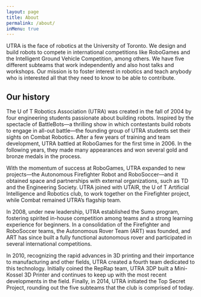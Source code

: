 ```yaml
---
layout: page
title: About
permalink: /about/
inMenu: true
---
```


UTRA is the face of robotics at the University of Toronto. We design and build robots to compete
in international competitions like RoboGames and the Intelligent Ground Vehicle Competition, among others. We
have five different subteams that work independently and also host talks and workshops.
Our mission is to foster interest in robotics and teach anybody who is interested all that they need to know
to be able to contribute.

## Our history
The U of T Robotics Association (UTRA) was created in the fall of 2004 by four engineering students passionate about building robots. Inspired by the spectacle of BattleBots—a thrilling show in which contestants build robots to engage in all-out battle—the founding group of UTRA students set their sights on Combat Robotics. After a few years of training and team development, UTRA battled at RoboGames for the first time in 2006. In the following years, they made many appearances and won several gold and bronze medals in the process.

With the momentum of success at RoboGames, UTRA expanded to new projects—the Autonomous Firefighter Robot and RoboSoccer—and it obtained space and partnerships with external organizations, such as TD and the Engineering Society. UTRA joined with UTAIR, the U of T Artificial Intelligence and Robotics club, to work together on the Firefighter project, while Combat remained UTRA’s flagship team.

In 2008, under new leadership, UTRA established the Sumo program, fostering spirited in-house competition among teams and a strong learning experience for beginners. In a consolidation of the Firefighter and RoboSoccer teams, the Autonomous Rover Team (ART) was founded, and ART has since built a fully functional autonomous rover and participated in several international competitions.

In 2010, recognizing the rapid advances in 3D printing and their importance to manufacturing and other fields, UTRA created a fourth team dedicated to this technology. Initially coined the RepRap team, UTRA 3DP built a Mini-Kossel 3D Printer and continues to keep up with the most recent developments in the field. Finally,  in 2014, UTRA initiated the Top Secret Project, rounding out the five subteams that the club is comprised of today.
